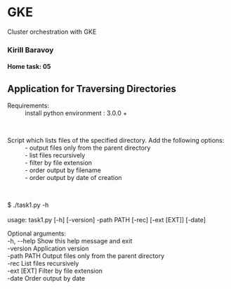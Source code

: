 # GKE
Cluster orchestration with GKE


### Kirill Baravoy

#### Home task: 05

## Application for Traversing Directories

<dl>
  <dt>Requirements:</dt>
  <dd>install python environment : 3.0.0 +</dd>
</dl>
<br>
<dl>
  <dt>Script which lists files of the specified directory. Add the following options:</dt>
  <dd> - output files only from the parent directory </dd>
  <dd> - list files recursively </dd>
  <dd> - filter by file extension </dd>
  <dd> - order output by filename </dd>
  <dd> - order output by date of creation </dd>
</dl>
<br>

$ ./task1.py -h <br>                    
usage: task1.py [-h] [-version] -path PATH [-rec] [-ext [EXT]] [-date]<br>

Optional arguments:<br>
  -h, --help  Show this help message and exit<br>
  -version    Application version<br>
  -path PATH  Output files only from the parent directory<br>
  -rec        List files recursively<br>
  -ext [EXT]  Filter by file extension<br>
  -date       Order output by date<br>
